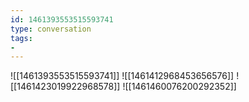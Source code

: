```yaml
---
id: 1461393553515593741
type: conversation
tags:
- 
---
```

![[1461393553515593741]]
![[1461412968453656576]]
![[1461423019922968578]]
![[1461460076200292352]]

